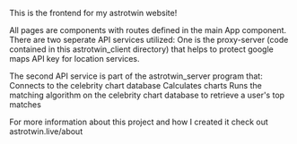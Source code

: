 This is the frontend for my astrotwin website! 

All pages are components with routes defined in the main App component.
There are two seperate API services utilized:
One is the proxy-server (code contained in this astrotwin_client directory) that helps to protect google maps API key for location services.

The second API service is part of the astrotwin_server program that:
Connects to the celebrity chart database 
Calculates charts
Runs the matching algorithm on the celebrity chart database to retrieve a user's top matches

For more information about this project and how I created it check out astrotwin.live/about
